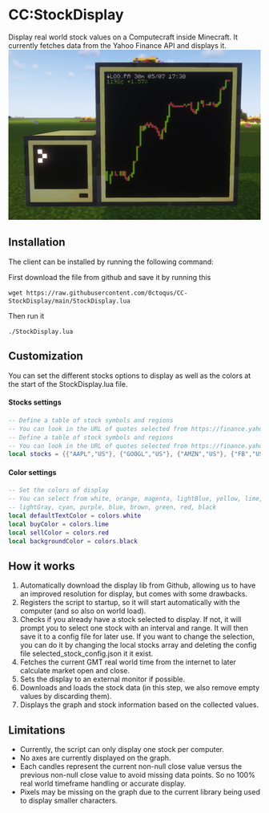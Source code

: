 # CC:StockDisplay
Display real world stock values on a Computecraft inside Minecraft.
It currently fetches data from the Yahoo Finance API and displays it.
![preview](.README/display.png)

## Installation
The client can be installed by running the following command:

First download the file from github and save it by running this
```shell
wget https://raw.githubusercontent.com/0ctoqus/CC-StockDisplay/main/StockDisplay.lua
```
Then run it
```shell
./StockDisplay.lua
```

## Customization
You can set the different stocks options to display as well as the colors at the start of the StockDisplay.lua file.

#### Stocks settings
```lua
-- Define a table of stock symbols and regions
-- You can look in the URL of quotes selected from https://finance.yahoo.com/lookup to add them here
-- Define a table of stock symbols and regions
-- You can look in the URL of quotes selected from https://finance.yahoo.com/lookup to add them here
local stocks = {{"AAPL","US"}, {"GOOGL","US"}, {"AMZN","US"}, {"FB","US"}, {"MSFT","US"}}
```

#### Color settings
```lua
-- Set the colors of display
-- You can select from white, orange, magenta, lightBlue, yellow, lime, pink, gray,
-- lightGray, cyan, purple, blue, brown, green, red, black
local defaultTextColor = colors.white
local buyColor = colors.lime
local sellColor = colors.red
local backgroundColor = colors.black
```

## How it works
1. Automatically download the display lib from Github, allowing us to have an improved resolution for display, but comes with some drawbacks.
2. Registers the script to startup, so it will start automatically with the computer (and so also on world load).
3. Checks if you already have a stock selected to display. If not, it will prompt you to select one stock with an interval and range. It will then save it to a config file for later use. If you want to change the selection, you can do it by changing the local stocks array and deleting the config file selected\_stock\_config.json it it exist.
4. Fetches the current GMT real world time from the internet to later calculate market open and close.
5. Sets the display to an external monitor if possible.
6. Downloads and loads the stock data (in this step, we also remove empty values by discarding them).
7. Displays the graph and stock information based on the collected values.

## Limitations
* Currently, the script can only display one stock per computer.
* No axes are currently displayed on the graph.
* Each candles represent the current non-null close value versus the previous non-null close value to avoid missing data points. So no 100% real world timeframe handling or accurate display.
* Pixels may be missing on the graph due to the current library being used to display smaller characters.